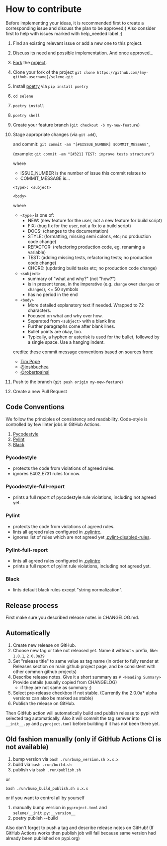 # How to contribute

Before implementing your ideas, it is recommended first to create a corresponding issue and discuss the plan to be approved;)
Also consider first to help with issues marked with help_needed label ;)

1. Find an existing relevant issue or add a new one to this project.
2. Discuss its need and possible implementation. And once approved...
3. [Fork](https://docs.github.com/en/github/getting-started-with-github/fork-a-repo) the [project](https://github.com/yashaka/selene/fork).
4. Clone your fork of the project `git clone https://github.com/[my-github-username]/selene.git`
5. Install [poetry](https://python-poetry.org) via `pip install poetry`
6. `cd selene`
7. `poetry install`
8. `poetry shell`
9. Create your feature branch (`git checkout -b my-new-feature`)
10. Stage appropriate changes (via `git add`),
    
    and commit: `git commit -am "[#$ISSUE_NUMBER] $COMMIT_MESSAGE"`, 
    
    (example: `git commit -am "[#321] TEST: improve tests structure"`)
    
    where
    - ISSUE_NUMBER is the number of issue this commit relates to
    - COMMIT_MESSAGE is... 
    
    ```
    <type>: <subject>
    
    <body>
    ```
    
    where
    - `<type>` is one of:
      - NEW: (new feature for the user, not a new feature for build script)
      - FIX: (bug fix for the user, not a fix to a build script)
      - DOCS: (changes to the documentation)
      - STYLE: (formatting, missing semi colons, etc; no production code change)
      - REFACTOR: (refactoring production code, eg. renaming a variable)
      - TEST: (adding missing tests, refactoring tests; no production code change)
      - CHORE: (updating build tasks etc; no production code change)
    - `<subject>`
      - summary of "what and why?" (not "how?")
      - is in present tense, 
        in the imperative (e.g. `change` over `changes` or `changed`), 
        <= 50 symbols
      - has no period in the end
    - `<body>`
      - More detailed explanatory text if needed. Wrapped to 72 characters. 
      - Focused on what and why over how. 
      - Separated from `<subject>` with a blank line
      - Further paragraphs come after blank lines.
      - Bullet points are okay, too.
      - Typically, a hyphen or asterisk is used for the bullet, followed by a
  single space. Use a hanging indent.
    
    credits: these commit message conventions based on sources from: 
    - [Tim Pope](https://tbaggery.com/2008/04/19/a-note-about-git-commit-messages.html)
    - [@joshbuchea](https://gist.github.com/joshbuchea/6f47e86d2510bce28f8e7f42ae84c716)
    - [@robertpainsi](https://gist.github.com/robertpainsi/b632364184e70900af4ab688decf6f53)


11. Push to the branch (`git push origin my-new-feature`)
12. Create a new Pull Request

## Code Conventions

We follow the principles of consistency and readability.
Code-style is controlled by few linter jobs in GitHub Actions.

1. [Pycodestyle](https://github.com/PyCQA/pycodestyle)
2. [Pylint](https://github.com/PyCQA/pylint)
3. [Black](https://github.com/psf/black)

### Pycodestyle 
- protects the code from violations of agreed rules.
- ignores E402,E731 rules for now.

### Pycodestyle-full-report
- prints a full report of pycodestyle rule violations, including not agreed yet.

### Pylint
- protects the code from violations of agreed rules.
- lints all agreed rules configured in [.pylintrc](https://github.com/yashaka/selene/blob/master/.pylintrc).
- ignores list of rules which are not agreed yet [.pylint-disabled-rules](https://github.com/yashaka/selene/blob/master/.pylint-disabled-rules). 

### Pylint-full-report
- lints all agreed rules configured in [.pylintrc](https://github.com/yashaka/selene/blob/master/.pylintrc)
- prints a full report of pylint rule violations, including not agreed yet.

### Black 
- lints default black rules except "string normalization".

## Release process

First make sure you described release notes in CHANGELOG.md.

## Automatically

1. Create new release on GitHub.
2. Choose new tag or take not released yet.
   Name it without `v` prefix, like: `1.0.1`, `2.0.0a39`
3. Set "release title" to same value as tag name
   (in order to fully render at Releases section on main github project page,
   and be consistent with other common github projects)
4. Describe release notes.
   Give it a short summary as `# <Heading Summary>`
   Provide details (usually copied from CHANGELOG) 
   - if they are not same as summary ;)
5. Select pre-release checkbox if not stable.
   (Currently the 2.0.0a* alpha versions can also be marked as stable)
6. Publish the release on GitHub.

Then GitHub action will automatically build and publish release to pypi with selected tag automatically. Also it will commit the tag semver into `__init__.py` and `pyproject.toml` before building if it has not been there yet.

## Old fashion manually (only if GitHub Actions CI is not available)
1. bump version via `bash .run/bump_version.sh x.x.x`
2. build via `bash .run/build.sh`
3. publish via `bash .run/publish.sh`

or

`bash .run/bump_build_publish.sh x.x.x`

or if you want to control all by yourself

1. manually bump version in `pyproject.toml` and `selene/__init.py:__version__`
2. poetry publish --build

Also don't forget to push a tag and describe release notes on GitHub! (If GitHub Actions works then publish job will fail because same version had already been published on pypi.org)
